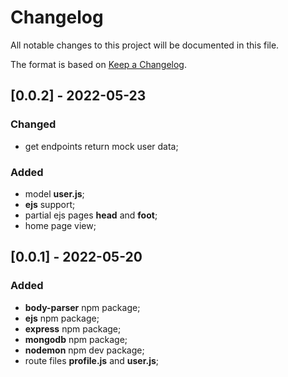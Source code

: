 # Changelog
All notable changes to this project will be documented in this file.

The format is based on [Keep a Changelog](https://keepachangelog.com/en/1.0.0/).

## [0.0.2] - 2022-05-23
### Changed
- get endpoints return mock user data;
### Added
- model __user.js__;
- __ejs__ support;
- partial ejs pages __head__ and __foot__;
- home page view;

## [0.0.1] - 2022-05-20
### Added
- __body-parser__ npm package;
- __ejs__ npm package;
- __express__ npm package;
- __mongodb__ npm package;
- __nodemon__ npm dev package;
- route files __profile.js__ and __user.js__;